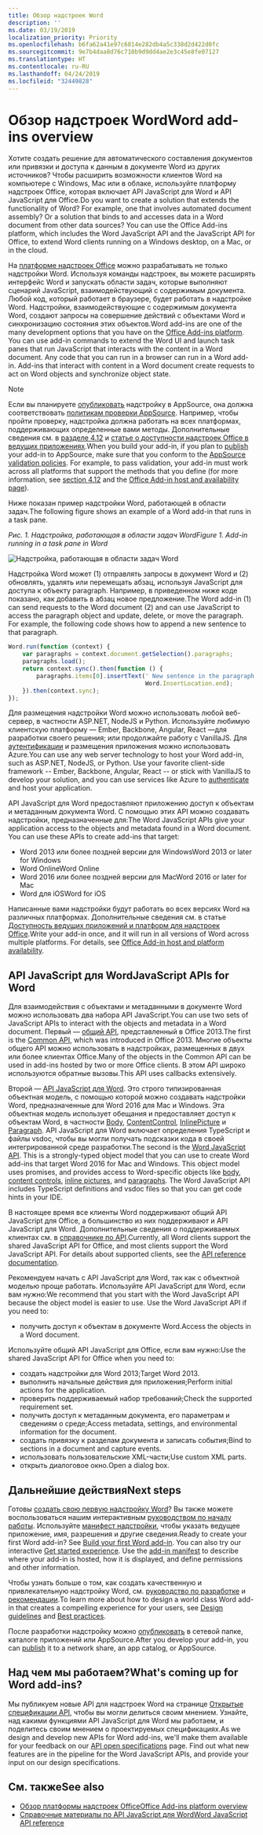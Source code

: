 ```yaml
---
title: Обзор надстроек Word
description: ''
ms.date: 03/19/2019
localization_priority: Priority
ms.openlocfilehash: b6fa62a41e97c6814e282db4a5c338d2d422d0fc
ms.sourcegitcommit: 9e7b4daa8d76c710b9d9dd4ae2e3c45e8fe07127
ms.translationtype: HT
ms.contentlocale: ru-RU
ms.lasthandoff: 04/24/2019
ms.locfileid: "32449828"
---
```

# <a name="word-add-ins-overview"></a><span data-ttu-id="70399-102">Обзор надстроек Word</span><span class="sxs-lookup"><span data-stu-id="70399-102">Word add-ins overview</span></span>

<span data-ttu-id="70399-p101">Хотите создать решение для автоматического составления документов или привязки и доступа к данным в документе Word из других источников? Чтобы расширить возможности клиентов Word на компьютере с Windows, Mac или в облаке, используйте платформу надстроек Office, которая включает API JavaScript для Word и API JavaScript для Office.</span><span class="sxs-lookup"><span data-stu-id="70399-p101">Do you want to create a solution that extends the functionality of Word? For example, one that involves automated document assembly? Or a solution that binds to and accesses data in a Word document from other data sources? You can use the Office Add-ins platform, which includes the Word JavaScript API and the JavaScript API for Office, to extend Word clients running on a Windows desktop, on a Mac, or in the cloud.</span></span>

<span data-ttu-id="70399-p102">На [платформе надстроек Office](../overview/office-add-ins.md) можно разрабатывать не только надстройки Word. Используя команды надстроек, вы можете расширять интерфейс Word и запускать области задач, которые выполняют сценарий JavaScript, взаимодействующий с содержимым документа. Любой код, который работает в браузере, будет работать в надстройке Word. Надстройки, взаимодействующие с содержимым документа Word, создают запросы на совершение действий с объектами Word и синхронизацию состояния этих объектов.</span><span class="sxs-lookup"><span data-stu-id="70399-p102">Word add-ins are one of the many development options that you have on the [Office Add-ins platform](../overview/office-add-ins.md). You can use add-in commands to extend the Word UI and launch task panes that run JavaScript that interacts with the content in a Word document. Any code that you can run in a browser can run in a Word add-in. Add-ins that interact with content in a Word document create requests to act on Word objects and synchronize object state.</span></span> 

> [!NOTE]
> <span data-ttu-id="70399-p103">Если вы планируете [опубликовать](../publish/publish.md) надстройку в AppSource, она должна соответствовать [политикам проверки AppSource](/office/dev/store/validation-policies). Например, чтобы пройти проверку, надстройка должна работать на всех платформах, поддерживающих определенные вами методы. Дополнительные сведения см. в [разделе 4.12](/office/dev/store/validation-policies#4-apps-and-add-ins-behave-predictably) и [статье о доступности надстроек Office в ведущих приложениях](../overview/office-add-in-availability.md).</span><span class="sxs-lookup"><span data-stu-id="70399-p103">When you build your add-in, if you plan to [publish](../publish/publish.md) your add-in to AppSource, make sure that you conform to the [AppSource validation policies](/office/dev/store/validation-policies). For example, to pass validation, your add-in must work across all platforms that support the methods that you define (for more information, see [section 4.12](/office/dev/store/validation-policies#4-apps-and-add-ins-behave-predictably) and the [Office Add-in host and availability page](../overview/office-add-in-availability.md)).</span></span>

<span data-ttu-id="70399-113">Ниже показан пример надстройки Word, работающей в области задач.</span><span class="sxs-lookup"><span data-stu-id="70399-113">The following figure shows an example of a Word add-in that runs in a task pane.</span></span>

<span data-ttu-id="70399-114">*Рис. 1. Надстройка, работающая в области задач Word*</span><span class="sxs-lookup"><span data-stu-id="70399-114">*Figure 1. Add-in running in a task pane in Word*</span></span>

![Надстройка, работающая в области задач Word](../images/word-add-in-show-host-client.png)

<span data-ttu-id="70399-p104">Надстройка Word может (1) отправлять запросы в документ Word и (2) обновлять, удалять или перемещать абзац, используя JavaScript для доступа к объекту paragraph. Например, в приведенном ниже коде показано, как добавить в абзац новое предложение.</span><span class="sxs-lookup"><span data-stu-id="70399-p104">The Word add-in (1) can send requests to the Word document (2) and can use JavaScript to access the paragraph object and update, delete, or move the paragraph. For example, the following code shows how to append a new sentence to that paragraph.</span></span>

```js
Word.run(function (context) {
    var paragraphs = context.document.getSelection().paragraphs;
    paragraphs.load();
    return context.sync().then(function () {
        paragraphs.items[0].insertText(' New sentence in the paragraph.',
                                       Word.InsertLocation.end);
    }).then(context.sync);
});

```

<span data-ttu-id="70399-p105">Для размещения надстройки Word можно использовать любой веб-сервер, в частности ASP.NET, NodeJS и Python. Используйте любимую клиентскую платформу — Ember, Backbone, Angular, React —для разработки своего решения; или продолжайте работу с VanillaJS. Для [аутентификации](../develop/use-the-oauth-authorization-framework-in-an-office-add-in.md) и размещения приложения можно использовать Azure.</span><span class="sxs-lookup"><span data-stu-id="70399-p105">You can use any web server technology to host your Word add-in, such as ASP.NET, NodeJS, or Python. Use your favorite client-side framework -- Ember, Backbone, Angular, React -- or stick with VanillaJS to develop your solution, and you can use services like Azure to [authenticate](../develop/use-the-oauth-authorization-framework-in-an-office-add-in.md) and host your application.</span></span>

<span data-ttu-id="70399-p106">API JavaScript для Word предоставляют приложению доступ к объектам и метаданным документа Word. С помощью этих API можно создавать надстройки, предназначенные для:</span><span class="sxs-lookup"><span data-stu-id="70399-p106">The Word JavaScript APIs give your application access to the objects and metadata found in a Word document. You can use these APIs to create add-ins that target:</span></span>

* <span data-ttu-id="70399-122">Word 2013 или более поздней версии для Windows</span><span class="sxs-lookup"><span data-stu-id="70399-122">Word 2013 or later for Windows</span></span>
* <span data-ttu-id="70399-123">Word Online</span><span class="sxs-lookup"><span data-stu-id="70399-123">Word Online</span></span>
* <span data-ttu-id="70399-124">Word 2016 или более поздней версии для Mac</span><span class="sxs-lookup"><span data-stu-id="70399-124">Word 2016 or later for Mac</span></span>
* <span data-ttu-id="70399-125">Word для iOS</span><span class="sxs-lookup"><span data-stu-id="70399-125">Word for iOS</span></span>

<span data-ttu-id="70399-p107">Написанные вами надстройки будут работать во всех версиях Word на различных платформах. Дополнительные сведения см. в статье [Доступность ведущих приложений и платформ для надстроек Office](../overview/office-add-in-availability.md).</span><span class="sxs-lookup"><span data-stu-id="70399-p107">Write your add-in once, and it will run in all versions of Word across multiple platforms. For details, see [Office Add-in host and platform availability](../overview/office-add-in-availability.md).</span></span>

## <a name="javascript-apis-for-word"></a><span data-ttu-id="70399-128">API JavaScript для Word</span><span class="sxs-lookup"><span data-stu-id="70399-128">JavaScript APIs for Word</span></span>

<span data-ttu-id="70399-129">Для взаимодействия с объектами и метаданными в документе Word можно использовать два набора API JavaScript.</span><span class="sxs-lookup"><span data-stu-id="70399-129">You can use two sets of JavaScript APIs to interact with the objects and metadata in a Word document.</span></span> <span data-ttu-id="70399-130">Первый — [общий API](../reference/javascript-api-for-office.md), представленный в Office 2013.</span><span class="sxs-lookup"><span data-stu-id="70399-130">The first is the [Common API](../reference/javascript-api-for-office.md), which was introduced in Office 2013.</span></span> <span data-ttu-id="70399-131">Многие объекты общего API можно использовать в надстройках, размещенных в двух или более клиентах Office.</span><span class="sxs-lookup"><span data-stu-id="70399-131">Many of the objects in the Common API can be used in add-ins hosted by two or more Office clients.</span></span> <span data-ttu-id="70399-132">В этом API широко используются обратные вызовы.</span><span class="sxs-lookup"><span data-stu-id="70399-132">This API uses callbacks extensively.</span></span>

<span data-ttu-id="70399-p109">Второй — [API JavaScript для Word](../reference/overview/word-add-ins-reference-overview.md). Это строго типизированная объектная модель, с помощью которой можно создавать надстройки Word, предназначенные для Word 2016 для Mac и Windows. Эта объектная модель использует обещания и предоставляет доступ к объектам Word, в частности [Body](/javascript/api/word/word.body), [ContentControl](/javascript/api/word/word.contentcontrol), [InlinePicture](/javascript/api/word/word.inlinepicture) и [Paragraph](/javascript/api/word/word.paragraph). API JavaScript для Word включает определения TypeScript и файлы vsdoc, чтобы вы могли получать подсказки кода в своей интегрированной среде разработки.</span><span class="sxs-lookup"><span data-stu-id="70399-p109">The second is the [Word JavaScript API](../reference/overview/word-add-ins-reference-overview.md). This is a strongly-typed object model that you can use to create Word add-ins that target Word 2016 for Mac and Windows. This object model uses promises, and provides access to Word-specific objects like [body](/javascript/api/word/word.body), [content controls](/javascript/api/word/word.contentcontrol), [inline pictures](/javascript/api/word/word.inlinepicture), and [paragraphs](/javascript/api/word/word.paragraph). The Word JavaScript API includes TypeScript definitions and vsdoc files so that you can get code hints in your IDE.</span></span>

<span data-ttu-id="70399-p110">В настоящее время все клиенты Word поддерживают общий API JavaScript для Office, а большинство из них поддерживают и API JavaScript для Word. Дополнительные сведения о поддерживаемых клиентах см. в [справочнике по API](/office/dev/add-ins/reference/javascript-api-for-office?product=word).</span><span class="sxs-lookup"><span data-stu-id="70399-p110">Currently, all Word clients support the shared JavaScript API for Office, and most clients support the Word JavaScript API. For details about supported clients, see the [API reference documentation](/office/dev/add-ins/reference/javascript-api-for-office?product=word).</span></span>

<span data-ttu-id="70399-p111">Рекомендуем начать с API JavaScript для Word, так как с объектной моделью проще работать. Используйте API JavaScript для Word, если вам нужно:</span><span class="sxs-lookup"><span data-stu-id="70399-p111">We recommend that you start with the Word JavaScript API because the object model is easier to use. Use the Word JavaScript API if you need to:</span></span>

* <span data-ttu-id="70399-141">получить доступ к объектам в документе Word.</span><span class="sxs-lookup"><span data-stu-id="70399-141">Access the objects in a Word document.</span></span>

<span data-ttu-id="70399-142">Используйте общий API JavaScript для Office, если вам нужно:</span><span class="sxs-lookup"><span data-stu-id="70399-142">Use the shared JavaScript API for Office when you need to:</span></span>

* <span data-ttu-id="70399-143">создать надстройки для Word 2013;</span><span class="sxs-lookup"><span data-stu-id="70399-143">Target Word 2013.</span></span>
* <span data-ttu-id="70399-144">выполнить начальные действия для приложения;</span><span class="sxs-lookup"><span data-stu-id="70399-144">Perform initial actions for the application.</span></span>
* <span data-ttu-id="70399-145">проверить поддерживаемый набор требований;</span><span class="sxs-lookup"><span data-stu-id="70399-145">Check the supported requirement set.</span></span>
* <span data-ttu-id="70399-146">получить доступ к метаданным документа, его параметрам и сведениям о среде;</span><span class="sxs-lookup"><span data-stu-id="70399-146">Access metadata, settings, and environmental information for the document.</span></span>
* <span data-ttu-id="70399-147">создать привязку к разделам документа и записать события;</span><span class="sxs-lookup"><span data-stu-id="70399-147">Bind to sections in a document and capture events.</span></span>
* <span data-ttu-id="70399-148">использовать пользовательские XML-части;</span><span class="sxs-lookup"><span data-stu-id="70399-148">Use custom XML parts.</span></span>
* <span data-ttu-id="70399-149">открыть диалоговое окно.</span><span class="sxs-lookup"><span data-stu-id="70399-149">Open a dialog box.</span></span>

## <a name="next-steps"></a><span data-ttu-id="70399-150">Дальнейшие действия</span><span class="sxs-lookup"><span data-stu-id="70399-150">Next steps</span></span>

<span data-ttu-id="70399-p112">Готовы [создать свою первую надстройку Word](word-add-ins.md)? Вы также можете воспользоваться нашим интерактивным [руководством по началу работы](/office/dev/add-ins/?product=Word). Используйте [манифест надстройки](../develop/add-in-manifests.md), чтобы указать ведущее приложение, имя, разрешения и другие сведения.</span><span class="sxs-lookup"><span data-stu-id="70399-p112">Ready to create your first Word add-in? See [Build your first Word add-in](word-add-ins.md). You can also try our interactive [Get started experience](/office/dev/add-ins/?product=Word). Use the [add-in manifest](../develop/add-in-manifests.md) to describe where your add-in is hosted, how it is displayed, and define permissions and other information.</span></span>

<span data-ttu-id="70399-155">Чтобы узнать больше о том, как создать качественную и привлекательную надстройку Word, см. [руководство по разработке](../design/add-in-design.md) и [рекомендации](../concepts/add-in-development-best-practices.md).</span><span class="sxs-lookup"><span data-stu-id="70399-155">To learn more about how to design a world class Word add-in that creates a compelling experience for your users, see [Design guidelines](../design/add-in-design.md) and [Best practices](../concepts/add-in-development-best-practices.md).</span></span>

<span data-ttu-id="70399-156">После разработки надстройку можно [опубликовать](../publish/publish.md) в сетевой папке, каталоге приложений или AppSource.</span><span class="sxs-lookup"><span data-stu-id="70399-156">After you develop your add-in, you can [publish](../publish/publish.md) it to a network share, an app catalog, or AppSource.</span></span>

## <a name="whats-coming-up-for-word-add-ins"></a><span data-ttu-id="70399-157">Над чем мы работаем?</span><span class="sxs-lookup"><span data-stu-id="70399-157">What's coming up for Word add-ins?</span></span>

<span data-ttu-id="70399-p113">Мы публикуем новые API для надстроек Word на странице [Открытые спецификации API](/office/dev/add-ins/reference/openspec), чтобы вы могли делиться своим мнением. Узнайте, над какими функциями API JavaScript для Word мы работаем, и поделитесь своим мнением о проектируемых спецификациях.</span><span class="sxs-lookup"><span data-stu-id="70399-p113">As we design and develop new APIs for Word add-ins, we'll make them available for your feedback on our [API open specifications](/office/dev/add-ins/reference/openspec) page. Find out what new features are in the pipeline for the Word JavaScript APIs, and provide your input on our design specifications.</span></span>

## <a name="see-also"></a><span data-ttu-id="70399-160">См. также</span><span class="sxs-lookup"><span data-stu-id="70399-160">See also</span></span>

* [<span data-ttu-id="70399-161">Обзор платформы надстроек Office</span><span class="sxs-lookup"><span data-stu-id="70399-161">Office Add-ins platform overview</span></span>](../overview/office-add-ins.md)
* [<span data-ttu-id="70399-162">Справочные материалы по API JavaScript для Word</span><span class="sxs-lookup"><span data-stu-id="70399-162">Word JavaScript API reference</span></span>](/office/dev/add-ins/reference/overview/word-add-ins-reference-overview)
